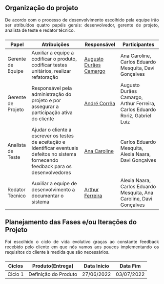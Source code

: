 ## Organização do projeto

<p style="text-align: justify">De acordo com o processo de desenvolvimento escolhido pela equipe irão ser atribuídos quatro papéis gerais: desenvolvedor, gerente de projeto, analista de teste e redator técnico.</p>

###

| Papel              | Atribuições                                                                                                                                | Responsável                                                   | Participantes                                                               |
| ------------------ | ------------------------------------------------------------------------------------------------------------------------------------------ | ------------------------------------------------------------- | --------------------------------------------------------------------------- |
| Gerente de Equipe  | Auxiliar a equipe a codificar o produto, codificar testes unitários, realizar refatoração                                                  | [Augusto Durães Camargo](https://github.com/augustocrmg)      | Ana Caroline, Carlos Eduardo Mesquita, Davi Gonçalves                       |
| Gerente de Projeto | Responsável pela administração do projeto e por assegurar a participação ativa do cliente                                                  | [André Corrêa](https://github.com/dartmol203)                 | Augusto Durães Camargo, Arthur Ferreira, Carlos Eduardo Roriz, Gabriel Luiz |
| Analista de Teste  | Ajudar o cliente a escrever os testes de aceitação e Identificar eventuais defeitos no sistema fornecendo feedback para os desenvolvedores | [Ana Caroline](https://github.com/anaaroch)                   | Carlos Eduardo Mesquita, Alexia Naara, Davi Gonçalves                       |
| Redator Técnico    | Auxiliar a equipe de desenvolvimento a documentar o sistema                                                                                | [Arthur Ferreira](https://github.com/ArthurFerreiraRodrigues) | Alexia Naara, Carlos Eduardo Mesquita, Ana Caroline, Davi Gonçalves         |


## Planejamento das Fases e/ou Iterações do Projeto

<p style="text-align: justify">Foi escolhido o ciclo de vida evolutivo graças ao constante feedback recebido pelo cliente em que nós vamos aos poucos implementando os requisitos do cliente à medida que são necessários.</p>

###

| Ciclos  | Produto(Entrega)     | Data Início | Data Fim   |
| ------- | -------------------- | ----------- | ---------- |
| Ciclo 1 | Definição do Produto | 27/06/2022  | 03/07/2022 |